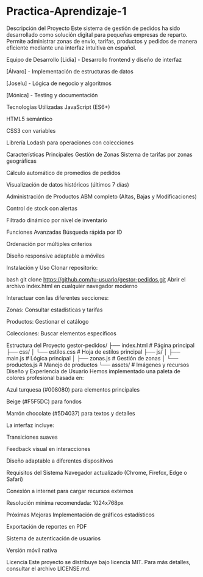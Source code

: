# Practica-Aprendizaje-1
 
Descripción del Proyecto
Este sistema de gestión de pedidos ha sido desarrollado como solución digital para pequeñas empresas de reparto. Permite administrar zonas de envío, tarifas, productos y pedidos de manera eficiente mediante una interfaz intuitiva en español.

Equipo de Desarrollo
[Lidia] - Desarrollo frontend y diseño de interfaz

[Álvaro] - Implementación de estructuras de datos

[Joselu] - Lógica de negocio y algoritmos

[Mónica] - Testing y documentación

Tecnologías Utilizadas
JavaScript (ES6+)

HTML5 semántico

CSS3 con variables

Librería Lodash para operaciones con colecciones

Características Principales
Gestión de Zonas
Sistema de tarifas por zonas geográficas

Cálculo automático de promedios de pedidos

Visualización de datos históricos (últimos 7 días)

Administración de Productos
ABM completo (Altas, Bajas y Modificaciones)

Control de stock con alertas

Filtrado dinámico por nivel de inventario

Funciones Avanzadas
Búsqueda rápida por ID

Ordenación por múltiples criterios

Diseño responsive adaptable a móviles

Instalación y Uso
Clonar repositorio:

bash
git clone https://github.com/tu-usuario/gestor-pedidos.git
Abrir el archivo index.html en cualquier navegador moderno

Interactuar con las diferentes secciones:

Zonas: Consultar estadísticas y tarifas

Productos: Gestionar el catálogo

Colecciones: Buscar elementos específicos

Estructura del Proyecto
gestor-pedidos/
├── index.html          # Página principal
├── css/
│   └── estilos.css     # Hoja de estilos principal
├── js/
│   ├── main.js         # Lógica principal
│   ├── zonas.js        # Gestión de zonas
│   └── productos.js    # Manejo de productos
└── assets/             # Imágenes y recursos
Diseño y Experiencia de Usuario
Hemos implementado una paleta de colores profesional basada en:

Azul turquesa (#008080) para elementos principales

Beige (#F5F5DC) para fondos

Marrón chocolate (#5D4037) para textos y detalles

La interfaz incluye:

Transiciones suaves

Feedback visual en interacciones

Diseño adaptable a diferentes dispositivos

Requisitos del Sistema
Navegador actualizado (Chrome, Firefox, Edge o Safari)

Conexión a internet para cargar recursos externos

Resolución mínima recomendada: 1024x768px

Próximas Mejoras
Implementación de gráficos estadísticos

Exportación de reportes en PDF

Sistema de autenticación de usuarios

Versión móvil nativa

Licencia
Este proyecto se distribuye bajo licencia MIT. Para más detalles, consultar el archivo LICENSE.md.